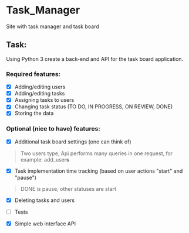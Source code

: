 # Task_Manager
Site with task manager and task board

## Task:
Using Python 3 create a back-end and API for the task board application.

### Required features:

- [x] Adding/editing users
- [x] Adding/editing tasks
- [x] Assigning tasks to users
- [x] Changing task status (TO DO, IN PROGRESS, ON REVIEW, DONE)
- [x] Storing the data

### Optional (nice to have) features:

- [x] Additional task board settings (one can think of)
>Two users type, Api performs many queries in one request, for example: add_user**s**

- [x] Task implementation time tracking (based on user actions "start" and "pause")
>DONE is pause, other statuses are start

- [x] Deleting tasks and users

- [ ] Tests

- [x] Simple web interface API
